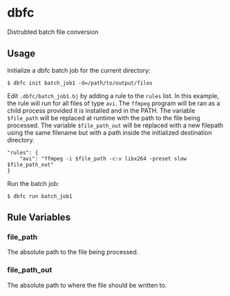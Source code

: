 # dbfc
Distrubted batch file conversion

## Usage

Initialize a dbfc batch job for the current directory:

```
$ dbfc init batch_job1 -d=/path/to/output/files
```

Edit `.dbfc/batch_job1.bj` by adding a rule to the `rules` list. In this example, the rule will run for all files of type `avi`. The `ffmpeg` program will be ran as a child process provided it is installed and in the PATH. The variable `$file_path` will be replaced at runtime with the path to the file being processed. The variable `$file_path_out` will be replaced with a new filepath using the same filename but with a path inside the initialized destination directory.

```
"rules": {
    "avi": "ffmpeg -i $file_path -c:v libx264 -preset slow $file_path_out"
}
```

Run the batch job:

```
$ dbfc run batch_job1
```

## Rule Variables

### file_path

The absolute path to the file being processed.

### file_path_out

The absolute path to where the file should be written to.
